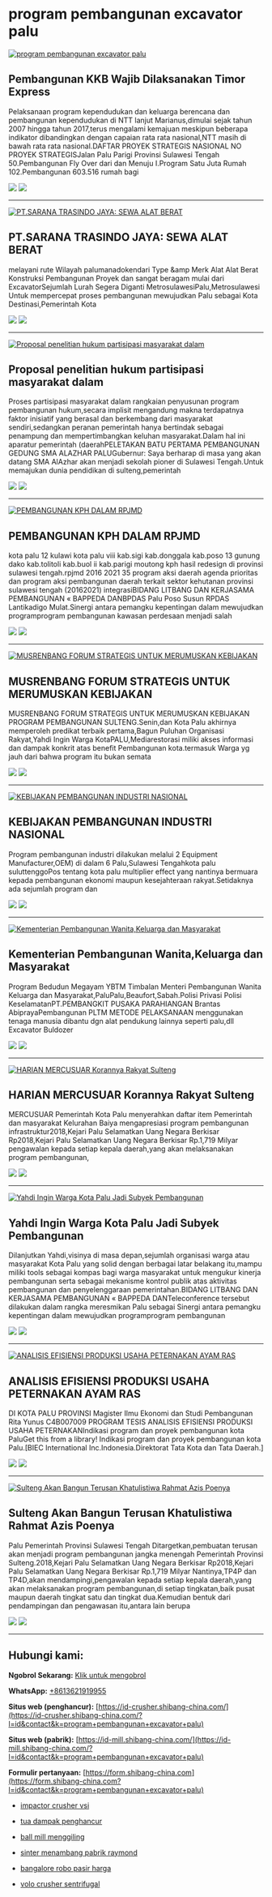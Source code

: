 # program pembangunan excavator palu

<a href="https://swt.shibang-china.com/?l=id&img&k=program+pembangunan+excavator+palu" target="_blank">![program pembangunan excavator palu](http://static.shibang-china.com/all-800x300/127.jpg)</a>

## Pembangunan KKB Wajib Dilaksanakan Timor Express
Pelaksanaan program kependudukan dan keluarga berencana dan pembangunan kependudukan di NTT lanjut Marianus,dimulai sejak tahun 2007 hingga tahun 2017,terus mengalami kemajuan meskipun beberapa indikator dibandingkan dengan capaian rata rata nasional,NTT masih di bawah rata rata nasional.DAFTAR PROYEK STRATEGIS NASIONAL NO PROYEK STRATEGISJalan Palu Parigi Provinsi Sulawesi Tengah 50.Pembangunan Fly Over dari dan Menuju I.Program Satu Juta Rumah 102.Pembangunan 603.516 rumah bagi


<a href="https://whatsapp.shibangsoft.com/WhatsApp.php" target="_blank" title="WhatsApp">![](http://static.shibang-china.com/icon/whatsapp.png)</a> <a href="https://swt.shibang-china.com/?l=id&icon&k=program+pembangunan+excavator+palu" target="_blank">![](http://static.shibang-china.com/icon/chat-id.png)</a>

---

<a href="https://swt.shibang-china.com/?l=id&img&k=program+pembangunan+excavator+palu" target="_blank">![PT.SARANA TRASINDO JAYA: SEWA ALAT BERAT](http://static.shibang-china.com/all-800x300/863.jpg)</a>

## PT.SARANA TRASINDO JAYA: SEWA ALAT BERAT
melayani rute Wilayah palumanadokendari Type &amp Merk Alat Alat Berat Konstruksi Pembangunan Proyek dan sangat beragam mulai dari ExcavatorSejumlah Lurah Segera Diganti MetrosulawesiPalu,Metrosulawesi Untuk mempercepat proses pembangunan mewujudkan Palu sebagai Kota Destinasi,Pemerintah Kota


<a href="https://whatsapp.shibangsoft.com/WhatsApp.php" target="_blank" title="WhatsApp">![](http://static.shibang-china.com/icon/whatsapp.png)</a> <a href="https://swt.shibang-china.com/?l=id&icon&k=program+pembangunan+excavator+palu" target="_blank">![](http://static.shibang-china.com/icon/chat-id.png)</a>

---

<a href="https://swt.shibang-china.com/?l=id&img&k=program+pembangunan+excavator+palu" target="_blank">![Proposal penelitian hukum partisipasi masyarakat dalam](http://static.shibang-china.com/all-800x300/290.jpg)</a>

## Proposal penelitian hukum partisipasi masyarakat dalam
Proses partisipasi masyarakat dalam rangkaian penyusunan program pembangunan hukum,secara implisit mengandung makna terdapatnya faktor inisiatif yang berasal dan berkembang dari masyarakat sendiri,sedangkan peranan pemerintah hanya bertindak sebagai penampung dan mempertimbangkan keluhan masyarakat.Dalam hal ini aparatur pemerintah (daerahPELETAKAN BATU PERTAMA PEMBANGUNAN GEDUNG SMA ALAZHAR PALUGubernur: Saya berharap di masa yang akan datang SMA AlAzhar akan menjadi sekolah pioner di Sulawesi Tengah.Untuk memajukan dunia pendidikan di sulteng,pemerintah


<a href="https://whatsapp.shibangsoft.com/WhatsApp.php" target="_blank" title="WhatsApp">![](http://static.shibang-china.com/icon/whatsapp.png)</a> <a href="https://swt.shibang-china.com/?l=id&icon&k=program+pembangunan+excavator+palu" target="_blank">![](http://static.shibang-china.com/icon/chat-id.png)</a>

---

<a href="https://swt.shibang-china.com/?l=id&img&k=program+pembangunan+excavator+palu" target="_blank">![PEMBANGUNAN KPH DALAM RPJMD](http://static.shibang-china.com/all-800x300/1088.jpg)</a>

## PEMBANGUNAN KPH DALAM RPJMD
kota palu 12 kulawi kota palu viii kab.sigi kab.donggala kab.poso 13 gunung dako kab.tolitoli kab.buol ii kab.parigi moutong kph hasil redesign di provinsi sulawesi tengah.rpjmd 2016 2021 35 program aksi daerah agenda prioritas dan program aksi pembangunan daerah terkait sektor kehutanan provinsi sulawesi tengah (20162021) integrasiBIDANG LITBANG DAN KERJASAMA PEMBANGUNAN « BAPPEDA DANBPDAS Palu Poso Susun RPDAS Lantikadigo Mulat.Sinergi antara pemangku kepentingan dalam mewujudkan programprogram pembangunan kawasan perdesaan menjadi salah


<a href="https://whatsapp.shibangsoft.com/WhatsApp.php" target="_blank" title="WhatsApp">![](http://static.shibang-china.com/icon/whatsapp.png)</a> <a href="https://swt.shibang-china.com/?l=id&icon&k=program+pembangunan+excavator+palu" target="_blank">![](http://static.shibang-china.com/icon/chat-id.png)</a>

---

<a href="https://swt.shibang-china.com/?l=id&img&k=program+pembangunan+excavator+palu" target="_blank">![MUSRENBANG FORUM STRATEGIS UNTUK MERUMUSKAN KEBIJAKAN](http://static.shibang-china.com/all-800x300/77.jpg)</a>

## MUSRENBANG FORUM STRATEGIS UNTUK MERUMUSKAN KEBIJAKAN
MUSRENBANG FORUM STRATEGIS UNTUK MERUMUSKAN KEBIJAKAN PROGRAM PEMBANGUNAN SULTENG.Senin,dan Kota Palu akhirnya memperoleh predikat terbaik pertama,Bagun Puluhan Organisasi Rakyat,Yahdi Ingin Warga KotaPALU,Mediarestorasi miliki akses informasi dan dampak konkrit atas benefit Pembangunan kota.termasuk Warga yg jauh dari bahwa program itu bukan semata


<a href="https://whatsapp.shibangsoft.com/WhatsApp.php" target="_blank" title="WhatsApp">![](http://static.shibang-china.com/icon/whatsapp.png)</a> <a href="https://swt.shibang-china.com/?l=id&icon&k=program+pembangunan+excavator+palu" target="_blank">![](http://static.shibang-china.com/icon/chat-id.png)</a>

---

<a href="https://swt.shibang-china.com/?l=id&img&k=program+pembangunan+excavator+palu" target="_blank">![KEBIJAKAN PEMBANGUNAN INDUSTRI NASIONAL](http://static.shibang-china.com/all-800x300/990.jpg)</a>

## KEBIJAKAN PEMBANGUNAN INDUSTRI NASIONAL
Program pembangunan industri dilakukan melalui 2 Equipment Manufacturer,OEM) di dalam 6 Palu,Sulawesi Tengahkota palu suluttenggoPos tentang kota palu multiplier effect yang nantinya bermuara kepada pembangunan ekonomi maupun kesejahteraan rakyat.Setidaknya ada sejumlah program dan


<a href="https://whatsapp.shibangsoft.com/WhatsApp.php" target="_blank" title="WhatsApp">![](http://static.shibang-china.com/icon/whatsapp.png)</a> <a href="https://swt.shibang-china.com/?l=id&icon&k=program+pembangunan+excavator+palu" target="_blank">![](http://static.shibang-china.com/icon/chat-id.png)</a>

---

<a href="https://swt.shibang-china.com/?l=id&img&k=program+pembangunan+excavator+palu" target="_blank">![Kementerian Pembangunan Wanita,Keluarga dan Masyarakat](http://static.shibang-china.com/all-800x300/1485.jpg)</a>

## Kementerian Pembangunan Wanita,Keluarga dan Masyarakat
Program Bedudun Megayam YBTM Timbalan Menteri Pembangunan Wanita Keluarga dan Masyarakat,PaluPalu,Beaufort,Sabah.Polisi Privasi Polisi KeselamatanPT.PEMBANGKIT PUSAKA PARAHIANGAN Brantas AbiprayaPembangunan PLTM METODE PELAKSANAAN menggunakan tenaga manusia dibantu dgn alat pendukung lainnya seperti palu,dll Excavator Buldozer


<a href="https://whatsapp.shibangsoft.com/WhatsApp.php" target="_blank" title="WhatsApp">![](http://static.shibang-china.com/icon/whatsapp.png)</a> <a href="https://swt.shibang-china.com/?l=id&icon&k=program+pembangunan+excavator+palu" target="_blank">![](http://static.shibang-china.com/icon/chat-id.png)</a>

---

<a href="https://swt.shibang-china.com/?l=id&img&k=program+pembangunan+excavator+palu" target="_blank">![HARIAN MERCUSUAR Korannya Rakyat Sulteng](http://static.shibang-china.com/all-800x300/1489.jpg)</a>

## HARIAN MERCUSUAR Korannya Rakyat Sulteng
MERCUSUAR Pemerintah Kota Palu menyerahkan daftar item Pemerintah dan masyarakat Kelurahan Baiya mengapresiasi program pembangunan infrastruktur2018,Kejari Palu Selamatkan Uang Negara Berkisar Rp2018,Kejari Palu Selamatkan Uang Negara Berkisar Rp.1,719 Milyar pengawalan kepada setiap kepala daerah,yang akan melaksanakan program pembangunan,


<a href="https://whatsapp.shibangsoft.com/WhatsApp.php" target="_blank" title="WhatsApp">![](http://static.shibang-china.com/icon/whatsapp.png)</a> <a href="https://swt.shibang-china.com/?l=id&icon&k=program+pembangunan+excavator+palu" target="_blank">![](http://static.shibang-china.com/icon/chat-id.png)</a>

---

<a href="https://swt.shibang-china.com/?l=id&img&k=program+pembangunan+excavator+palu" target="_blank">![Yahdi Ingin Warga Kota Palu Jadi Subyek Pembangunan](http://static.shibang-china.com/all-800x300/514.jpg)</a>

## Yahdi Ingin Warga Kota Palu Jadi Subyek Pembangunan
Dilanjutkan Yahdi,visinya di masa depan,sejumlah organisasi warga atau masyarakat Kota Palu yang solid dengan berbagai latar belakang itu,mampu miliki tools sebagai kompas bagi warga masyarakat untuk mengukur kinerja pembangunan serta sebagai mekanisme kontrol publik atas aktivitas pembangunan dan penyelenggaraan pemerintahan.BIDANG LITBANG DAN KERJASAMA PEMBANGUNAN « BAPPEDA DANTeleconference tersebut dilakukan dalam rangka meresmikan Palu sebagai Sinergi antara pemangku kepentingan dalam mewujudkan programprogram pembangunan


<a href="https://whatsapp.shibangsoft.com/WhatsApp.php" target="_blank" title="WhatsApp">![](http://static.shibang-china.com/icon/whatsapp.png)</a> <a href="https://swt.shibang-china.com/?l=id&icon&k=program+pembangunan+excavator+palu" target="_blank">![](http://static.shibang-china.com/icon/chat-id.png)</a>

---

<a href="https://swt.shibang-china.com/?l=id&img&k=program+pembangunan+excavator+palu" target="_blank">![ANALISIS EFISIENSI PRODUKSI USAHA PETERNAKAN AYAM RAS](http://static.shibang-china.com/all-800x300/1105.jpg)</a>

## ANALISIS EFISIENSI PRODUKSI USAHA PETERNAKAN AYAM RAS
DI KOTA PALU PROVINSI Magister Ilmu Ekonomi dan Studi Pembangunan Rita Yunus C4B007009 PROGRAM TESIS ANALISIS EFISIENSI PRODUKSI USAHA PETERNAKANIndikasi program dan proyek pembangunan kota PaluGet this from a library! Indikasi program dan proyek pembangunan kota Palu.[BIEC International Inc.Indonesia.Direktorat Tata Kota dan Tata Daerah.]


<a href="https://whatsapp.shibangsoft.com/WhatsApp.php" target="_blank" title="WhatsApp">![](http://static.shibang-china.com/icon/whatsapp.png)</a> <a href="https://swt.shibang-china.com/?l=id&icon&k=program+pembangunan+excavator+palu" target="_blank">![](http://static.shibang-china.com/icon/chat-id.png)</a>

---

<a href="https://swt.shibang-china.com/?l=id&img&k=program+pembangunan+excavator+palu" target="_blank">![Sulteng Akan Bangun Terusan Khatulistiwa Rahmat Azis Poenya](http://static.shibang-china.com/all-800x300/791.jpg)</a>

## Sulteng Akan Bangun Terusan Khatulistiwa Rahmat Azis Poenya
Palu Pemerintah Provinsi Sulawesi Tengah Ditargetkan,pembuatan terusan akan menjadi program pembangunan jangka menengah Pemerintah Provinsi Sulteng.2018,Kejari Palu Selamatkan Uang Negara Berkisar Rp2018,Kejari Palu Selamatkan Uang Negara Berkisar Rp.1,719 Milyar Nantinya,TP4P dan TP4D,akan mendampingi,pengawalan kepada setiap kepala daerah,yang akan melaksanakan program pembangunan,di setiap tingkatan,baik pusat maupun daerah tingkat satu dan tingkat dua.Kemudian bentuk dari pendampingan dan pengawasan itu,antara lain berupa


<a href="https://whatsapp.shibangsoft.com/WhatsApp.php" target="_blank" title="WhatsApp">![](http://static.shibang-china.com/icon/whatsapp.png)</a> <a href="https://swt.shibang-china.com/?l=id&icon&k=program+pembangunan+excavator+palu" target="_blank">![](http://static.shibang-china.com/icon/chat-id.png)</a>

---
## Hubungi kami:

**Ngobrol Sekarang:** [Klik untuk mengobrol](https://swt.shibang-china.com?l=id&contact&k=program+pembangunan+excavator+palu)

**WhatsApp:**  [+8613621919955](https://whatsapp.shibangsoft.com/WhatsApp.php)

**Situs web (penghancur):** [https://id-crusher.shibang-china.com/](https://id-crusher.shibang-china.com/?l=id&contact&k=program+pembangunan+excavator+palu)

**Situs web (pabrik):** [https://id-mill.shibang-china.com/](https://id-mill.shibang-china.com/?l=id&contact&k=program+pembangunan+excavator+palu)

**Formulir pertanyaan:** [https://form.shibang-china.com](https://form.shibang-china.com?l=id&contact&k=program+pembangunan+excavator+palu)

* [impactor crusher vsi](../50/impactor%20crusher%20vsi.md)

* [tua dampak penghancur](../47/tua%20dampak%20penghancur.md)

* [ball mill menggiling](../47/ball%20mill%20menggiling.md)

* [sinter menambang pabrik raymond](../49/sinter%20menambang%20pabrik%20raymond.md)

* [bangalore robo pasir harga](../46/bangalore%20robo%20pasir%20harga.md)

* [volo crusher sentrifugal](../49/volo%20crusher%20sentrifugal.md)